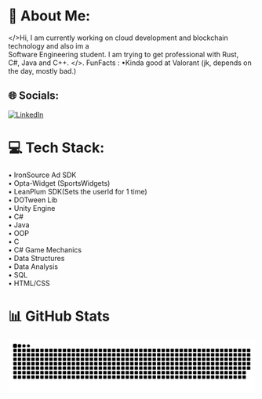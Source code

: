 

# 💫 About Me:
 </>Hi, I am currently working on cloud development and blockchain technology and also im a <br>Software Engineering student. I am trying to get professional with Rust, <br>C#, Java and C++.   </>. FunFacts : •Kinda good at Valorant (jk, depends on the day, mostly bad.)  


## 🌐 Socials:
[![LinkedIn](https://img.shields.io/badge/LinkedIn-%230077B5.svg?logo=linkedin&logoColor=white)](https://linkedin.com/in/www.linkedin.com/in/beren-elçin-polat-078829245) 

# 💻 Tech Stack:
• IronSource Ad SDK <br>
• Opta-Widget (SportsWidgets) <br>
• LeanPlum SDK(Sets the userId for 1 time) <br>
• DOTween Lib <br>
• Unity Engine <br>
• C# <br>
• Java <br>
• OOP <br>
• C <br>
• C# Game Mechanics <br>
• Data Structures <br>
• Data Analysis <br>
• SQL <br>
• HTML/CSS


# 📊 GitHub Stats
![GitHub Snake Graph](https://github.com/berenpolat/berenpolat/blob/output/github-contribution-grid-snake.svg)




